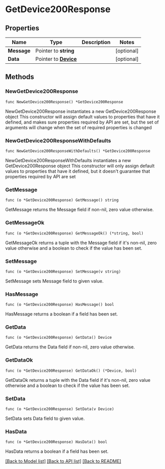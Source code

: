# GetDevice200Response

## Properties

Name | Type | Description | Notes
------------ | ------------- | ------------- | -------------
**Message** | Pointer to **string** |  | [optional] 
**Data** | Pointer to [**Device**](Device.md) |  | [optional] 

## Methods

### NewGetDevice200Response

`func NewGetDevice200Response() *GetDevice200Response`

NewGetDevice200Response instantiates a new GetDevice200Response object
This constructor will assign default values to properties that have it defined,
and makes sure properties required by API are set, but the set of arguments
will change when the set of required properties is changed

### NewGetDevice200ResponseWithDefaults

`func NewGetDevice200ResponseWithDefaults() *GetDevice200Response`

NewGetDevice200ResponseWithDefaults instantiates a new GetDevice200Response object
This constructor will only assign default values to properties that have it defined,
but it doesn't guarantee that properties required by API are set

### GetMessage

`func (o *GetDevice200Response) GetMessage() string`

GetMessage returns the Message field if non-nil, zero value otherwise.

### GetMessageOk

`func (o *GetDevice200Response) GetMessageOk() (*string, bool)`

GetMessageOk returns a tuple with the Message field if it's non-nil, zero value otherwise
and a boolean to check if the value has been set.

### SetMessage

`func (o *GetDevice200Response) SetMessage(v string)`

SetMessage sets Message field to given value.

### HasMessage

`func (o *GetDevice200Response) HasMessage() bool`

HasMessage returns a boolean if a field has been set.

### GetData

`func (o *GetDevice200Response) GetData() Device`

GetData returns the Data field if non-nil, zero value otherwise.

### GetDataOk

`func (o *GetDevice200Response) GetDataOk() (*Device, bool)`

GetDataOk returns a tuple with the Data field if it's non-nil, zero value otherwise
and a boolean to check if the value has been set.

### SetData

`func (o *GetDevice200Response) SetData(v Device)`

SetData sets Data field to given value.

### HasData

`func (o *GetDevice200Response) HasData() bool`

HasData returns a boolean if a field has been set.


[[Back to Model list]](../README.md#documentation-for-models) [[Back to API list]](../README.md#documentation-for-api-endpoints) [[Back to README]](../README.md)



